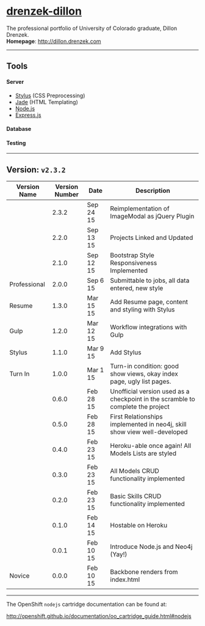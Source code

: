 # [drenzek-dillon](http://dillon.drenzek.com) 
The professional portfolio of University of Colorado graduate, Dillon Drenzek. <br>
**Homepage**: http://dillon.drenzek.com

---------
## Tools

#### Server
 * [Stylus](http://learnboost.github.io/stylus/) (CSS Preprocessing)
 * [Jade](http://jade-lang.com/) (HTML Templating)
 * [Node.js](http://nodejs.org/) 
 * [Express.js](http://expressjs.com/)

#### Database
 
#### Testing

---------------------------------
## Version: `v2.3.2` <br>


| Version Name  	| Version Number 	| Date 			| Description |
|-------------------|-----------|---------------|---|
|                   | 2.3.2     |   Sep 24 15   | Reimplementation of ImageModal as jQuery Plugin |
|                   | 2.2.0     |   Sep 13 15   | Projects Linked and Updated |
|                   | 2.1.0     |   Sep 12 15   | Bootstrap Style Responsiveness Implemented |
| Professional	    | 2.0.0 	|   Sep  6 15 	| Submittable to jobs, all data entered, new style |
| Resume			| 1.3.0		|	Mar 15 15	| Add Resume page, content and styling with Stylus | 
| Gulp				| 1.2.0		|	Mar 12 15	| Workflow integrations with Gulp | 
| Stylus			| 1.1.0		|	Mar  9 15	| Add Stylus | 
| Turn In			| 1.0.0		|	Mar  1 15	| Turn-in condition: good show views, okay index page, ugly list pages. | 
|					| 0.6.0		|	Feb 28 15	| Unofficial version used as a checkpoint in the scramble to complete the project | 
|					| 0.5.0		|	Feb 28 15	| First Relationships implemented in neo4j, skill show view well-developed | 
|					| 0.4.0		|	Feb 23 15	| Heroku-able once again! All Models Lists are styled| 
|					| 0.3.0		|	Feb 23 15	| All Models CRUD functionality implemented| 
|					| 0.2.0		|	Feb 23 15	| Basic Skills CRUD functionality implemented| 
|					| 0.1.0		| 	Feb	14 15	| Hostable on Heroku |
|					| 0.0.1		|   Feb 10 15   | Introduce Node.js and Neo4j (Yay!) |
| Novice			| 0.0.0		| 	Feb 10 15	| Backbone renders from index.html |
 
------------------

The OpenShift `nodejs` cartridge documentation can be found at:

http://openshift.github.io/documentation/oo_cartridge_guide.html#nodejs
